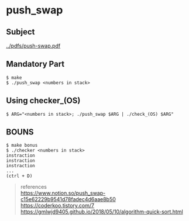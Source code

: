 # push_swap
  
## Subject
  
[../pdfs/push-swap.pdf](https://github.com/LEEBONGHAK/42_seoul_42cursus/blob/main/pdfs/push_swap.pdf)
  
## Mandatory Part
  
```
$ make
$ ./push_swap <numbers in stack>
```
  
## Using checker_(OS)
  
```
$ ARG="<numbers in stack>; ./push_swap $ARG | ./check_(OS) $ARG"
```
  
## BOUNS

```
$ make bonus
$ ./checker <numbers in stack>
instraction
instraction
instraction
...
(ctrl + D)
```

> references  
https://www.notion.so/push_swap-c15e62229b9541d78fadec4d6aae8b50  
https://coderkoo.tistory.com/7  
https://gmlwjd9405.github.io/2018/05/10/algorithm-quick-sort.html  
  
